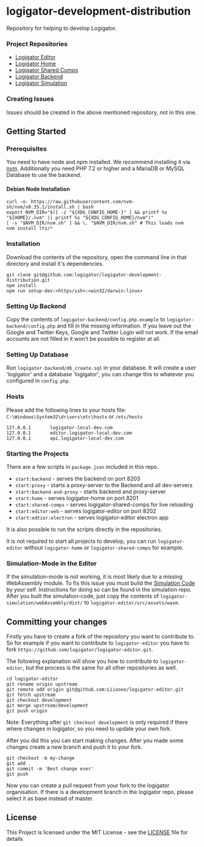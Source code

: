 # logigator-development-distribution

Repository for helping to develop Logigator.

### Project Repositories
- [Logigator Editor](https://github.com/logigator/logigator-editor)
- [Logigator Home](https://github.com/logigator/logigator-home)
- [Logigator Shared Comps](https://github.com/logigator/logigator-shared-comps)
- [Logigator Backend](https://github.com/logigator/logigator-backend)
- [Logigator Simulation](https://github.com/logigator/logigator-simulation)

### Creating Issues
Issues should be created in the above mentioned repository, not in this one.

## Getting Started
### Prerequisites
You need to have node and npm installed. We recommend installing it via [nvm](https://github.com/nvm-sh/nvm).
Additionally you need PHP 7.2 or higher and a MariaDB or MySQL Database to use the backend.

#### Debian Node Installation
```shell script
curl -o- https://raw.githubusercontent.com/nvm-sh/nvm/v0.35.1/install.sh | bash
export NVM_DIR="$([ -z "${XDG_CONFIG_HOME-}" ] && printf %s "${HOME}/.nvm" || printf %s "${XDG_CONFIG_HOME}/nvm")"
[ -s "$NVM_DIR/nvm.sh" ] && \. "$NVM_DIR/nvm.sh" # This loads nvm
nvm install lts/*
```

### Installation
Download the contents of the repository, open the command line in that directory and install it's dependencies.
```
git clone git@github.com:logigator/logigator-development-distribution.git 
npm install
npm run setup-dev:<https/ssh>:<win32/darwin:linux>
```

### Setting Up Backend
Copy the contents of `logigator-backend/config.php.example` to `logigator-backend/config.php` and fill in the missing information. 
If you leave out the Google and Twitter Keys, Google and Twitter Login will not work. If the email accounts are not filled in it won't be possible to register at all. 

### Setting Up Database
Run `logigator-backend/db_create.sql` in your database. It will create a user 'logigator' and a database 'logigator', you can change this to whatever you configured in `config.php`.

### Hosts
Please add the following lines to your hosts file: <br>
`C:\Windows\System32\drivers\etc\hosts` or `/etc/hosts`
```
127.0.0.1		logigator-local-dev.com
127.0.0.1		editor.logigator-local-dev.com
127.0.0.1		api.logigator-local-dev.com
```

### Starting the Projects
There are a few scripts in `package.json` included in this repo.

- `start:backend` - serves the backend on port 8203
- `start:proxy` - starts a proxy-server to the Backend and all dev-servers
- `start:backend-and-proxy` - starts backend and proxy-server
- `start:home` - serves logigator-home on port 8201 
- `start:shared-comps` - serves logigator-shared-comps for live reloading
- `start:editor:web` - serves logigator-editor on port 8202
- `start:edtior:electron` - serves logigator-editor electron app

It is also possible to run the scripts directly in the repositories.

It is not required to start all projects to develop, you can run `logigator-editor` without `logigator-home` or `logigator-shared-comps` for example.

### Simulation-Mode in the Editor
If the simulation-mode is not working, it is most likely due to a missing WebAssembly module. 
To fix this issue you must build the [Simulation Code](https://github.com/logigator/logigator-simulation) by your self. 
Instructions for doing so can be found in the simulation repo. 
After you built the simulation-code, just copy the contents of `logigator-simulation/webAssembly/dist/` to `logigator-editor/src/assets/wasm`.

## Committing your changes

Firstly you have to create a fork of the repository you want to contribute to. So for example if you want to contribute to `logigator-editor` you have to fork `https://github.com/logigator/logigator-editor.git`.

The following explanation will show you how to contribute to `logigator-editor`, but the process is the same for all other repositories as well.

```shell script
cd logigator-editor
git rename origin upstream
git remote add origin git@github.com:Liioooo/logigator-editor.git
git fetch upstream
git checkout development
git merge upstream/development
git push origin
```
Note: Everything after `git checkout development` is only required if there where changes in logigator, so you need to update your own fork.

After you did this you can start making changes. After you made some changes create a new branch and push it to your fork.

```shell script
git checkout -b my-change
git add .
git commit -m 'Best change ever'
git push
```

Now you can create a pull request from your fork to the logigator organisation. If there is a development branch in the logigator repo, please select it as base instead of master.

## License
This Project is licensed under the MIT License - see the [LICENSE](LICENSE) file for details
